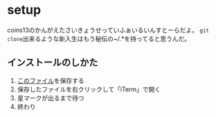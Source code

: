 setup
=====
coins13のかんがえたさいきょうせっていふぁいるいんすとーらだよ。
`git clone`出来るような新入生はもう秘伝の~/.*を持ってると思うんだ。

インストールのしかた
--------------------
  1. [このファイル](https://raw2.github.com/coins13/setup/master/setup.sh)を保存する
  2. 保存したファイルを右クリックして「iTerm」で開く
  3. 星マークが出るまで待つ
  4. 終わり

